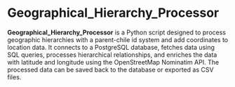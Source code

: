 # Geographical_Hierarchy_Processor
**Geographical_Hierarchy_Processor** is a Python script designed to process geographic hierarchies with a parent-chile id system and add coordinates to location data.
It connects to a PostgreSQL database, fetches data using SQL queries, processes hierarchical relationships, and enriches the data with latitude and longitude using the OpenStreetMap Nominatim API.
The processed data can be saved back to the database or exported as CSV files.

